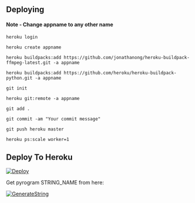 ## Deploying

#### Note - Change appname to any other name

    heroku login

    heroku create appname
 
    heroku buildpacks:add https://github.com/jonathanong/heroku-buildpack-ffmpeg-latest.git -a appname

    heroku buildpacks:add https://github.com/heroku/heroku-buildpack-python.git -a appname

    git init

    heroku git:remote -a appname

    git add .

    git commit -am "Your commit message"

    git push heroku master

    heroku ps:scale worker=1




## Deploy To Heroku</h4>

[![Deploy](https://www.herokucdn.com/deploy/button.svg)](https://heroku.com/deploy?template=https://github.com/Bot361/Godzilla_Music)

Get pyrogram STRING_NAME from here:

[![GenerateString](https://img.shields.io/badge/repl.it-generateString-yellowgreen)](https://replit.com/@Bot361/Generate-Telegram-String-Session)
